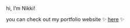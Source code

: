 hi, I’m Nikki!

you can check out my portfolio website ✨ [here](https://desguerra.github.io/) ✨

<!---
desguerra/desguerra is a ✨ special ✨ repository because its `README.md` (this file) appears on your GitHub profile.
You can click the Preview link to take a look at your changes.
--->
